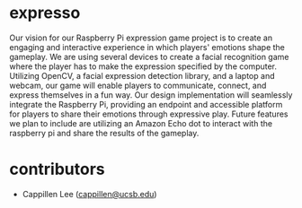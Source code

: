 # expresso
Our vision for our Raspberry Pi expression game project is to create an engaging and interactive experience in which players' emotions shape the gameplay. We are using several devices to create a facial recognition game where the player has to make the expression specified by the computer. Utilizing OpenCV, a facial expression detection library, and a laptop and webcam, our game will enable players to communicate, connect, and express themselves in a fun way. Our design implementation will seamlessly integrate the Raspberry Pi, providing an endpoint and accessible platform for players to share their emotions through expressive play. Future features we plan to include are utilizing an Amazon Echo dot to interact with the raspberry pi and share the results of the gameplay.

# contributors
- Cappillen Lee (cappillen@ucsb.edu)
